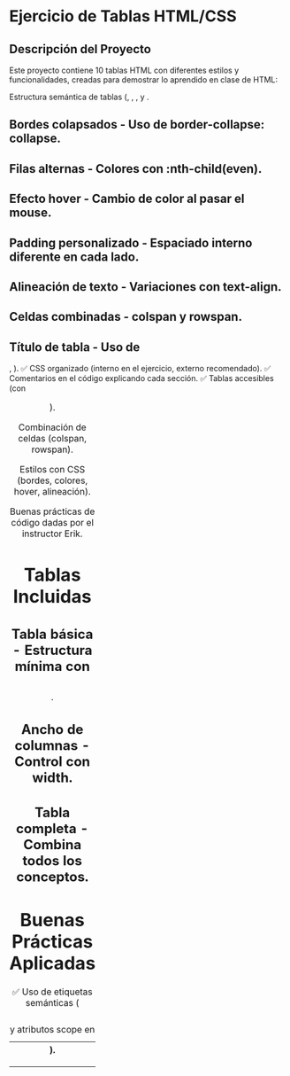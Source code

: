 # Ejercicio de Tablas HTML/CSS

## Descripción del Proyecto
Este proyecto contiene 10 tablas HTML con diferentes estilos y funcionalidades, creadas para demostrar lo aprendido en clase de HTML:

Estructura semántica de tablas (<table>, <thead>, <tbody>, <caption>).

Combinación de celdas (colspan, rowspan).

Estilos con CSS (bordes, colores, hover, alineación).

Buenas prácticas de código dadas por el instructor Erik.

# Tablas Incluidas
## Tabla básica - Estructura mínima con <thead> y <tbody>.

## Bordes colapsados - Uso de border-collapse: collapse.

## Filas alternas - Colores con :nth-child(even).

## Efecto hover - Cambio de color al pasar el mouse.

## Padding personalizado - Espaciado interno diferente en cada lado.

## Alineación de texto - Variaciones con text-align.

## Celdas combinadas - colspan y rowspan.

## Título de tabla - Uso de <caption>.

## Ancho de columnas - Control con width.

## Tabla completa - Combina todos los conceptos.

# Buenas Prácticas Aplicadas
✅ Uso de etiquetas semánticas (<thead>, <tbody>).
✅ CSS organizado (interno en el ejercicio, externo recomendado).
✅ Comentarios en el código explicando cada sección.
✅ Tablas accesibles (con <caption> y atributos scope en <th>).